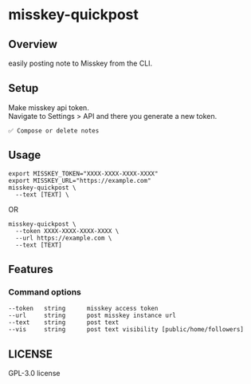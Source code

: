# misskey-quickpost

## Overview
easily posting note to Misskey from the CLI. 

## Setup
Make misskey api token.  
Navigate to Settings > API and there you generate a new token.
```
✅ Compose or delete notes
```

## Usage
```
export MISSKEY_TOKEN="XXXX-XXXX-XXXX-XXXX"
export MISSKEY_URL="https://example.com"
misskey-quickpost \
  --text [TEXT] \
```
OR
```
misskey-quickpost \
  --token XXXX-XXXX-XXXX-XXXX \
  --url https://example.com \
  --text [TEXT]
```


## Features
### Command options
```
--token   string      misskey access token
--url     string      post misskey instance url
--text    string      post text
--vis     string      post text visibility [public/home/followers]
```

## LICENSE
GPL-3.0 license